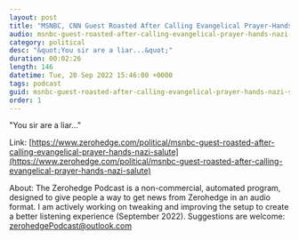```yaml
---
layout: post
title: "MSNBC, CNN Guest Roasted After Calling Evangelical Prayer-Hands 'Nazi Salute'"
audio: msnbc-guest-roasted-after-calling-evangelical-prayer-hands-nazi-salute-0
category: political
desc: "&quot;You sir are a liar...&quot;"
duration: 00:02:26
length: 146
datetime: Tue, 20 Sep 2022 15:46:00 +0000
tags: podcast
guid: msnbc-guest-roasted-after-calling-evangelical-prayer-hands-nazi-salute-0
order: 1
---
```

&quot;You sir are a liar...&quot;

Link: [https://www.zerohedge.com/political/msnbc-guest-roasted-after-calling-evangelical-prayer-hands-nazi-salute](https://www.zerohedge.com/political/msnbc-guest-roasted-after-calling-evangelical-prayer-hands-nazi-salute)

About: The Zerohedge Podcast is a non-commercial, automated program, designed to give people a way to get news from Zerohedge in an audio format.  I am actively working on tweaking and improving the setup to create a better listening experience (September 2022).  Suggestions are welcome: [zerohedgePodcast@outlook.com](mailto:zerohedgePodcast@outlook.com)